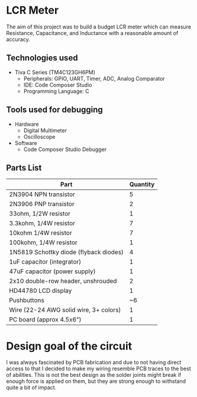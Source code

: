 # LCR Meter

The aim of this project was to build a budget LCR meter which can measure Resistance, Capacitance, and Inductance with a reasonable amount of
accuracy.

## Technologies used
- Tiva C Series (TM4C123GH6PM)
  - Peripherals: GPIO, UART, Timer, ADC, Analog Comparator
  - IDE: Code Composer Studio
  - Programming Language: C
  
## Tools used for debugging
- Hardware
  - Digital Multimeter
  - Oscilloscope
- Software
  - Code Composer Studio Debugger


## Parts List
Part | Quantity
---- | --------
2N3904 NPN transistor | 5
2N3906 PNP transistor | 2
33ohm, 1/2W resistor | 1
3.3kohm, 1/4W resistor | 7
10kohm 1/4W resistor | 7
100kohm, 1/4W resistor | 1
1N5819 Schottky diode (flyback diodes) | 4
1uF capacitor (integrator) | 1
47uF capacitor (power supply) | 1
2x10 double-row header, unshrouded | 2
HD44780 LCD display | 1
Pushbuttons | ~6
Wire (22-24 AWG solid wire, 3+ colors) | 1
PC board (approx 4.5x6”) | 1

# Design goal of the circuit
I was always fascinated by PCB fabrication and due to not having direct access to that I decided to make my wiring resemble PCB traces
to the best of abilities. This is not the best design as the solder joints might break if enough force is applied on them, but they are
strong enough to withstand quite a bit of impact.
